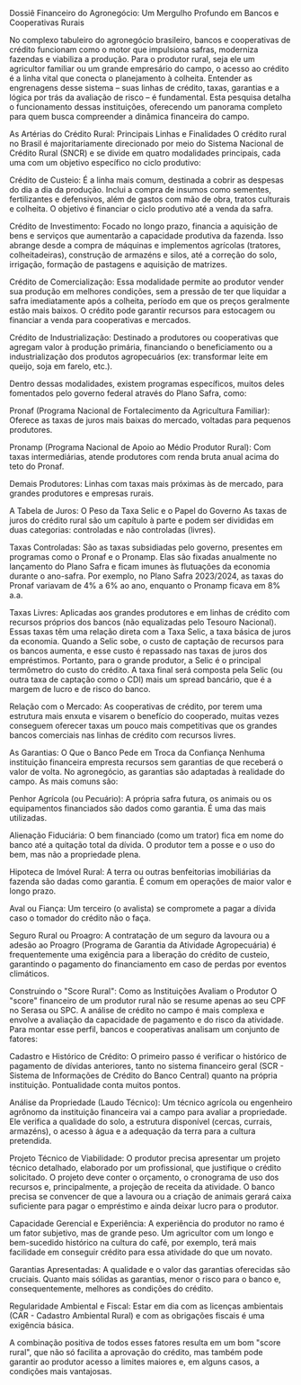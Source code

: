 Dossiê Financeiro do Agronegócio: Um Mergulho Profundo em Bancos e Cooperativas Rurais

No complexo tabuleiro do agronegócio brasileiro, bancos e cooperativas de crédito funcionam como o motor que impulsiona safras, moderniza fazendas e viabiliza a produção. Para o produtor rural, seja ele um agricultor familiar ou um grande empresário do campo, o acesso ao crédito é a linha vital que conecta o planejamento à colheita. Entender as engrenagens desse sistema – suas linhas de crédito, taxas, garantias e a lógica por trás da avaliação de risco – é fundamental. Esta pesquisa detalha o funcionamento dessas instituições, oferecendo um panorama completo para quem busca compreender a dinâmica financeira do campo.

As Artérias do Crédito Rural: Principais Linhas e Finalidades
O crédito rural no Brasil é majoritariamente direcionado por meio do Sistema Nacional de Crédito Rural (SNCR) e se divide em quatro modalidades principais, cada uma com um objetivo específico no ciclo produtivo:

Crédito de Custeio: É a linha mais comum, destinada a cobrir as despesas do dia a dia da produção. Inclui a compra de insumos como sementes, fertilizantes e defensivos, além de gastos com mão de obra, tratos culturais e colheita. O objetivo é financiar o ciclo produtivo até a venda da safra.

Crédito de Investimento: Focado no longo prazo, financia a aquisição de bens e serviços que aumentarão a capacidade produtiva da fazenda. Isso abrange desde a compra de máquinas e implementos agrícolas (tratores, colheitadeiras), construção de armazéns e silos, até a correção do solo, irrigação, formação de pastagens e aquisição de matrizes.

Crédito de Comercialização: Essa modalidade permite ao produtor vender sua produção em melhores condições, sem a pressão de ter que liquidar a safra imediatamente após a colheita, período em que os preços geralmente estão mais baixos. O crédito pode garantir recursos para estocagem ou financiar a venda para cooperativas e mercados.

Crédito de Industrialização: Destinado a produtores ou cooperativas que agregam valor à produção primária, financiando o beneficiamento ou a industrialização dos produtos agropecuários (ex: transformar leite em queijo, soja em farelo, etc.).

Dentro dessas modalidades, existem programas específicos, muitos deles fomentados pelo governo federal através do Plano Safra, como:

Pronaf (Programa Nacional de Fortalecimento da Agricultura Familiar): Oferece as taxas de juros mais baixas do mercado, voltadas para pequenos produtores.

Pronamp (Programa Nacional de Apoio ao Médio Produtor Rural): Com taxas intermediárias, atende produtores com renda bruta anual acima do teto do Pronaf.

Demais Produtores: Linhas com taxas mais próximas às de mercado, para grandes produtores e empresas rurais.

A Tabela de Juros: O Peso da Taxa Selic e o Papel do Governo
As taxas de juros do crédito rural são um capítulo à parte e podem ser divididas em duas categorias: controladas e não controladas (livres).

Taxas Controladas: São as taxas subsidiadas pelo governo, presentes em programas como o Pronaf e o Pronamp. Elas são fixadas anualmente no lançamento do Plano Safra e ficam imunes às flutuações da economia durante o ano-safra. Por exemplo, no Plano Safra 2023/2024, as taxas do Pronaf variavam de 4% a 6% ao ano, enquanto o Pronamp ficava em 8% a.a.

Taxas Livres: Aplicadas aos grandes produtores e em linhas de crédito com recursos próprios dos bancos (não equalizadas pelo Tesouro Nacional). Essas taxas têm uma relação direta com a Taxa Selic, a taxa básica de juros da economia. Quando a Selic sobe, o custo de captação de recursos para os bancos aumenta, e esse custo é repassado nas taxas de juros dos empréstimos. Portanto, para o grande produtor, a Selic é o principal termômetro do custo do crédito. A taxa final será composta pela Selic (ou outra taxa de captação como o CDI) mais um spread bancário, que é a margem de lucro e de risco do banco.

Relação com o Mercado: As cooperativas de crédito, por terem uma estrutura mais enxuta e visarem o benefício do cooperado, muitas vezes conseguem oferecer taxas um pouco mais competitivas que os grandes bancos comerciais nas linhas de crédito com recursos livres.

As Garantias: O Que o Banco Pede em Troca da Confiança
Nenhuma instituição financeira empresta recursos sem garantias de que receberá o valor de volta. No agronegócio, as garantias são adaptadas à realidade do campo. As mais comuns são:

Penhor Agrícola (ou Pecuário): A própria safra futura, os animais ou os equipamentos financiados são dados como garantia. É uma das mais utilizadas.

Alienação Fiduciária: O bem financiado (como um trator) fica em nome do banco até a quitação total da dívida. O produtor tem a posse e o uso do bem, mas não a propriedade plena.

Hipoteca de Imóvel Rural: A terra ou outras benfeitorias imobiliárias da fazenda são dadas como garantia. É comum em operações de maior valor e longo prazo.

Aval ou Fiança: Um terceiro (o avalista) se compromete a pagar a dívida caso o tomador do crédito não o faça.

Seguro Rural ou Proagro: A contratação de um seguro da lavoura ou a adesão ao Proagro (Programa de Garantia da Atividade Agropecuária) é frequentemente uma exigência para a liberação do crédito de custeio, garantindo o pagamento do financiamento em caso de perdas por eventos climáticos.

Construindo o "Score Rural": Como as Instituições Avaliam o Produtor
O "score" financeiro de um produtor rural não se resume apenas ao seu CPF no Serasa ou SPC. A análise de crédito no campo é mais complexa e envolve a avaliação da capacidade de pagamento e do risco da atividade. Para montar esse perfil, bancos e cooperativas analisam um conjunto de fatores:

Cadastro e Histórico de Crédito: O primeiro passo é verificar o histórico de pagamento de dívidas anteriores, tanto no sistema financeiro geral (SCR - Sistema de Informações de Crédito do Banco Central) quanto na própria instituição. Pontualidade conta muitos pontos.

Análise da Propriedade (Laudo Técnico): Um técnico agrícola ou engenheiro agrônomo da instituição financeira vai a campo para avaliar a propriedade. Ele verifica a qualidade do solo, a estrutura disponível (cercas, currais, armazéns), o acesso à água e a adequação da terra para a cultura pretendida.

Projeto Técnico de Viabilidade: O produtor precisa apresentar um projeto técnico detalhado, elaborado por um profissional, que justifique o crédito solicitado. O projeto deve conter o orçamento, o cronograma de uso dos recursos e, principalmente, a projeção de receita da atividade. O banco precisa se convencer de que a lavoura ou a criação de animais gerará caixa suficiente para pagar o empréstimo e ainda deixar lucro para o produtor.

Capacidade Gerencial e Experiência: A experiência do produtor no ramo é um fator subjetivo, mas de grande peso. Um agricultor com um longo e bem-sucedido histórico na cultura do café, por exemplo, terá mais facilidade em conseguir crédito para essa atividade do que um novato.

Garantias Apresentadas: A qualidade e o valor das garantias oferecidas são cruciais. Quanto mais sólidas as garantias, menor o risco para o banco e, consequentemente, melhores as condições do crédito.

Regularidade Ambiental e Fiscal: Estar em dia com as licenças ambientais (CAR - Cadastro Ambiental Rural) e com as obrigações fiscais é uma exigência básica.

A combinação positiva de todos esses fatores resulta em um bom "score rural", que não só facilita a aprovação do crédito, mas também pode garantir ao produtor acesso a limites maiores e, em alguns casos, a condições mais vantajosas.